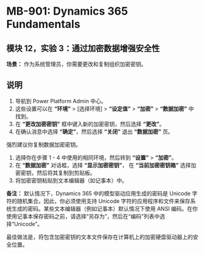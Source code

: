﻿---
lab:
    title: '实验室教学 03：通过加密数据来增强安全性'
    module: '模块 12：识别 Dynamics 365 安全性'
---

# MB-901: Dynamics 365 Fundamentals
## 模块 12，实验 3：通过加密数据增强安全性

**场景：** 作为系统管理员，你需要更改和复制组织加密密钥。

## 说明

1. 导航到 Power Platform Admin 中心。  
1. 这些设置可以在 **“环境”** > [选择环境] > **“设定值”** > **“加密”** > **“数据加密”** 中找到。
1. 在 **“更改加密密钥”** 框中键入新的加密密钥，然后选择 **“更改”**。
1. 在确认消息中选择 **“确定”**，然后选择 **“关闭”** 退出 **“数据加密”** 页。

强烈建议你复制数据加密密钥。

1. 选择你在步骤 1 - 4 中使用的相同环境，然后转到 **“设置”** > **“加密”**。
1. 在 **“数据加密”** 对话框，选择 **“显示加密密钥”**， 在 **“当前加密密钥箱”** 选择加密密钥，然后将其复制到剪贴板。
1. 将加密密钥粘贴到文本编辑器（如记事本）中。

**备注：** 默认情况下，Dynamics 365 中的模型驱动应用生成的密码是 Unicode 字符的随机集合。因此，你必须使用支持 Unicode 字符的应用程序和文件来保存系统生成的密码。某些文本编辑器（例如记事本）默认情况下使用 ANSI 编码。在你使用记事本保存密码之前，请选择“另存为”，然后在“编码”列表中选择“Unicode”。

最佳做法是，将包含加密密钥的文本文件保存在计算机上的加密硬盘驱动器上的安全位置。

